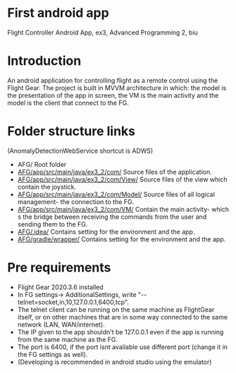 # First android app

Flight Controller Android App, ex3, Advanced Programming 2, biu

# Introduction
An android application for controlling flight as a remote control using the Flight Gear.
The project is built in MVVM architecture in which: the model is the presentation of the app in screen, the VM is the main activity and the model is the client that connect to the FG.

# Folder structure links
(AnomalyDetectionWebService shortcut is ADWS)
 * AFG/      Root folder
 * [AFG/app/src/main/java/ex3_2/com/](Android_FlightGear/app/src/main/java/ex3_2/com/)  Source files of the application.
* [AFG/app/src/main/java/ex3_2/com/View/](Android_FlightGear/app/src/main/java/ex3_2/com/View/)  Source files of the view which contain the joystick.
* [AFG/app/src/main/java/ex3_2/com/Model/](Android_FlightGear/app/src/main/java/ex3_2/com/Model/)  Source files of all logical management- the connection to the FG.
* [AFG/app/src/main/java/ex3_2/com/VM/](Android_FlightGear/app/src/main/java/ex3_2/com/VM/)  Contain the main activity- which s the bridge between receiving the commands from the user and sending them to the FG.
* [AFG/.idea/](Android_FlightGear/.idea/)  Contains setting for the environment and the app.
* [AFG/gradle/wrapper/](Android_FlightGear/gradle/wrapper/)  Contains setting for the environment and the app.


# Pre requirements
* Flight Gear 2020.3.6 installed
* In FG settings-> AdditionalSettings, write "--telnet=socket,in,10,127.0.0.1,6400,tcp".
* The telnet client can be running on the same machine as FlightGear itself, or on other machines that are in some way connected to the same network (LAN, WAN/internet).
* The IP given to the app shouldn't be 127.0.0.1 even if the app is running from the same machine as the FG.
* The port is 6400, if the port isnt available use different port (change it in the FG settings as well).
* (Developing is recommended in android studio using the emulator)
